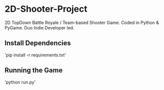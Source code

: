 # 2D-Shooter-Project

2D TopDown Battle Royale / Team-based Shooter Game. Coded in Python &amp; PyGame. Duo Indie Developer led.

## Install Dependencies

'pip install -r requirements.txt'

## Running the Game

'python run.py'
